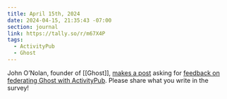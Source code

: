 ```yaml
---
title: April 15th, 2024
date: 2024-04-15, 21:35:43 -07:00
section: journal
link: https://tally.so/r/m67X4P
tags:
  - ActivityPub
  - Ghost
---
```

John O’Nolan, founder of [[Ghost]], [makes a post](https://mastodon.xyz/@johnonolan/112276688278192444) asking for [feedback on federating Ghost with ActivityPub](https://tally.so/r/m67X4P). Please share what you write in the survey!